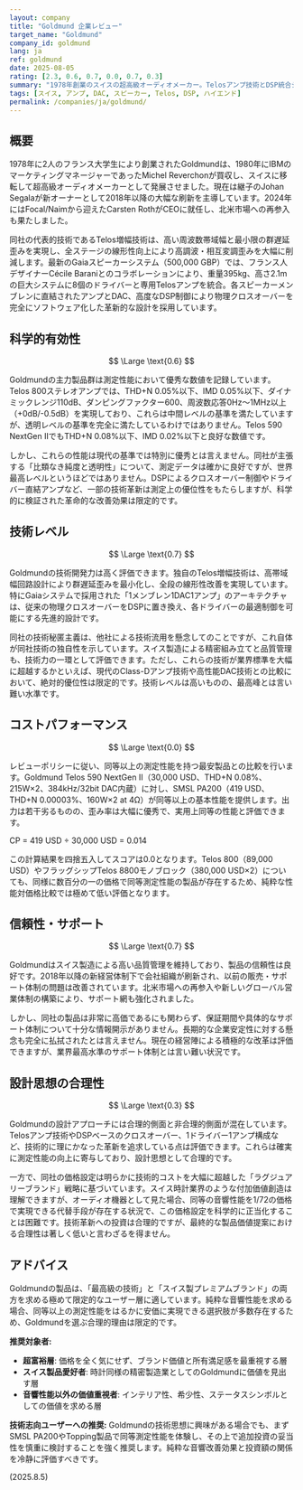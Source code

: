 ```yaml
---
layout: company
title: "Goldmund 企業レビュー"
target_name: "Goldmund"
company_id: goldmund
lang: ja
ref: goldmund
date: 2025-08-05
rating: [2.3, 0.6, 0.7, 0.0, 0.7, 0.3]
summary: "1978年創業のスイスの超高級オーディオメーカー。Telosアンプ技術とDSP統合システムを核とする製品群で、THD+N 0.05%以下、SNR 110dB以上の優れた測定性能を実現。しかし同等性能をSMSL PA200等が1/72の価格で提供するため、コストパフォーマンスは極めて低評価。スイス製時計のような精密製造とブランド価値を重視するユーザー向けの超高級ブランドです。"
tags: [スイス, アンプ, DAC, スピーカー, Telos, DSP, ハイエンド]
permalink: /companies/ja/goldmund/
---
```


## 概要

1978年に2人のフランス大学生により創業されたGoldmundは、1980年にIBMのマーケティングマネージャーであったMichel Reverchonが買収し、スイスに移転して超高級オーディオメーカーとして発展させました。現在は継子のJohan Segalaが新オーナーとして2018年以降の大幅な刷新を主導しています。2024年にはFocal/Naimから迎えたCarsten RothがCEOに就任し、北米市場への再参入も果たしました。

同社の代表的技術であるTelos増幅技術は、高い周波数帯域幅と最小限の群遅延歪みを実現し、全ステージの線形性向上により高調波・相互変調歪みを大幅に削減します。最新のGaiaスピーカーシステム（500,000 GBP）では、フランス人デザイナーCécile Baraniとのコラボレーションにより、重量395kg、高さ2.1mの巨大システムに8個のドライバーと専用Telosアンプを統合。各スピーカーメンブレンに直結されたアンプとDAC、高度なDSP制御により物理クロスオーバーを完全にソフトウェア化した革新的な設計を採用しています。

## 科学的有効性

$$ \Large \text{0.6} $$

Goldmundの主力製品群は測定性能において優秀な数値を記録しています。Telos 800ステレオアンプでは、THD+N 0.05%以下、IMD 0.05%以下、ダイナミックレンジ110dB、ダンピングファクター600、周波数応答0Hz〜1MHz以上（+0dB/-0.5dB）を実現しており、これらは中間レベルの基準を満たしていますが、透明レベルの基準を完全に満たしているわけではありません。Telos 590 NextGen IIでもTHD+N 0.08%以下、IMD 0.02%以下と良好な数値です。

しかし、これらの性能は現代の基準では特別に優秀とは言えません。同社が主張する「比類なき純度と透明性」について、測定データは確かに良好ですが、世界最高レベルというほどではありません。DSPによるクロスオーバー制御やドライバー直結アンプなど、一部の技術革新は測定上の優位性をもたらしますが、科学的に検証された革命的な改善効果は限定的です。

## 技術レベル

$$ \Large \text{0.7} $$

Goldmundの技術開発力は高く評価できます。独自のTelos増幅技術は、高帯域幅回路設計により群遅延歪みを最小化し、全段の線形性改善を実現しています。特にGaiaシステムで採用された「1メンブレン1DAC1アンプ」のアーキテクチャは、従来の物理クロスオーバーをDSPに置き換え、各ドライバーの最適制御を可能にする先進的設計です。

同社の技術秘匿主義は、他社による技術流用を懸念してのことですが、これ自体が同社技術の独自性を示しています。スイス製造による精密組み立てと品質管理も、技術力の一環として評価できます。ただし、これらの技術が業界標準を大幅に超越するかといえば、現代のClass-Dアンプ技術や高性能DAC技術との比較において、絶対的優位性は限定的です。技術レベルは高いものの、最高峰とは言い難い水準です。

## コストパフォーマンス

$$ \Large \text{0.0} $$

レビューポリシーに従い、同等以上の測定性能を持つ最安製品との比較を行います。Goldmund Telos 590 NextGen II（30,000 USD、THD+N 0.08%、215W×2、384kHz/32bit DAC内蔵）に対し、SMSL PA200（419 USD、THD+N 0.00003%、160W×2 at 4Ω）が同等以上の基本性能を提供します。出力は若干劣るものの、歪み率は大幅に優秀で、実用上同等の性能と評価できます。

CP = 419 USD ÷ 30,000 USD = 0.014

この計算結果を四捨五入してスコアは0.0となります。Telos 800（89,000 USD）やフラッグシップTelos 8800モノブロック（380,000 USD×2）についても、同様に数百分の一の価格で同等測定性能の製品が存在するため、純粋な性能対価格比較では極めて低い評価となります。

## 信頼性・サポート

$$ \Large \text{0.7} $$

Goldmundはスイス製造による高い品質管理を維持しており、製品の信頼性は良好です。2018年以降の新経営体制下で会社組織が刷新され、以前の販売・サポート体制の問題は改善されています。北米市場への再参入や新しいグローバル営業体制の構築により、サポート網も強化されました。

しかし、同社の製品は非常に高価であるにも関わらず、保証期間や具体的なサポート体制について十分な情報開示がありません。長期的な企業安定性に対する懸念も完全に払拭されたとは言えません。現在の経営陣による積極的な改革は評価できますが、業界最高水準のサポート体制とは言い難い状況です。

## 設計思想の合理性

$$ \Large \text{0.3} $$

Goldmundの設計アプローチには合理的側面と非合理的側面が混在しています。Telosアンプ技術やDSPベースのクロスオーバー、1ドライバー1アンプ構成など、技術的に理にかなった革新を追求している点は評価できます。これらは確実に測定性能の向上に寄与しており、設計思想として合理的です。

一方で、同社の価格設定は明らかに技術的コストを大幅に超越した「ラグジュアリーブランド」戦略に基づいています。スイス時計業界のような付加価値創造は理解できますが、オーディオ機器として見た場合、同等の音響性能を1/72の価格で実現できる代替手段が存在する状況で、この価格設定を科学的に正当化することは困難です。技術革新への投資は合理的ですが、最終的な製品価値提案における合理性は著しく低いと言わざるを得ません。

## アドバイス

Goldmundの製品は、「最高級の技術」と「スイス製プレミアムブランド」の両方を求める極めて限定的なユーザー層に適しています。純粋な音響性能を求める場合、同等以上の測定性能をはるかに安価に実現できる選択肢が多数存在するため、Goldmundを選ぶ合理的理由は限定的です。

**推奨対象者:**
- **超富裕層**: 価格を全く気にせず、ブランド価値と所有満足感を最重視する層
- **スイス製品愛好者**: 時計同様の精密製造業としてのGoldmundに価値を見出す層
- **音響性能以外の価値重視者**: インテリア性、希少性、ステータスシンボルとしての価値を求める層

**技術志向ユーザーへの推奨:** Goldmundの技術思想に興味がある場合でも、まずSMSL PA200やTopping製品で同等測定性能を体験し、その上で追加投資の妥当性を慎重に検討することを強く推奨します。純粋な音響改善効果と投資額の関係を冷静に評価すべきです。

(2025.8.5)
